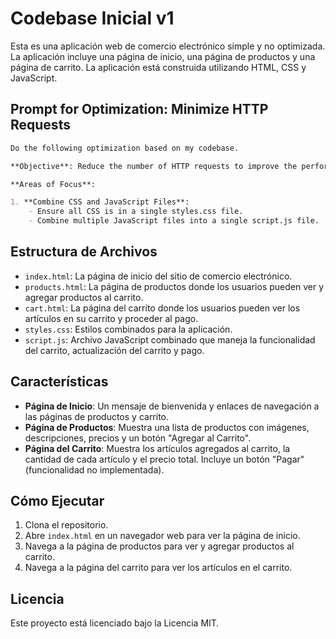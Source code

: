 # Codebase Inicial v1

Esta es una aplicación web de comercio electrónico simple y no optimizada. La aplicación incluye una página de inicio, una página de productos y una página de carrito. La aplicación está construida utilizando HTML, CSS y JavaScript.

## **Prompt for Optimization: Minimize HTTP Requests**

```markdown
Do the following optimization based on my codebase.

**Objective**: Reduce the number of HTTP requests to improve the performance of the e-commerce web application.

**Areas of Focus**:

1. **Combine CSS and JavaScript Files**:
    - Ensure all CSS is in a single styles.css file.
    - Combine multiple JavaScript files into a single script.js file.
```

## Estructura de Archivos

- `index.html`: La página de inicio del sitio de comercio electrónico.
- `products.html`: La página de productos donde los usuarios pueden ver y agregar productos al carrito.
- `cart.html`: La página del carrito donde los usuarios pueden ver los artículos en su carrito y proceder al pago.
- `styles.css`: Estilos combinados para la aplicación.
- `script.js`: Archivo JavaScript combinado que maneja la funcionalidad del carrito, actualización del carrito y pago.

## Características

- **Página de Inicio**: Un mensaje de bienvenida y enlaces de navegación a las páginas de productos y carrito.
- **Página de Productos**: Muestra una lista de productos con imágenes, descripciones, precios y un botón "Agregar al Carrito".
- **Página del Carrito**: Muestra los artículos agregados al carrito, la cantidad de cada artículo y el precio total. Incluye un botón "Pagar" (funcionalidad no implementada).

## Cómo Ejecutar

1. Clona el repositorio.
2. Abre `index.html` en un navegador web para ver la página de inicio.
3. Navega a la página de productos para ver y agregar productos al carrito.
4. Navega a la página del carrito para ver los artículos en el carrito.

## Licencia

Este proyecto está licenciado bajo la Licencia MIT.
